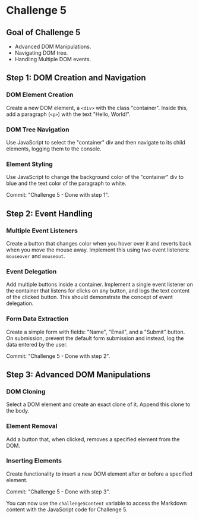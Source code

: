 # Challenge 5
## Goal of Challenge 5

- Advanced DOM Manipulations.
- Navigating DOM tree.
- Handling Multiple DOM events.

## Step 1: DOM Creation and Navigation

### DOM Element Creation
Create a new DOM element, a `<div>` with the class "container". Inside this, add a paragraph (`<p>`) with the text "Hello, World!".

### DOM Tree Navigation
Use JavaScript to select the "container" div and then navigate to its child elements, logging them to the console.

### Element Styling
Use JavaScript to change the background color of the "container" div to blue and the text color of the paragraph to white.

Commit: "Challenge 5 - Done with step 1".

## Step 2: Event Handling

### Multiple Event Listeners
Create a button that changes color when you hover over it and reverts back when you move the mouse away. Implement this using two event listeners: `mouseover` and `mouseout`.

### Event Delegation
Add multiple buttons inside a container. Implement a single event listener on the container that listens for clicks on any button, and logs the text content of the clicked button. This should demonstrate the concept of event delegation.

### Form Data Extraction
Create a simple form with fields: "Name", "Email", and a "Submit" button. On submission, prevent the default form submission and instead, log the data entered by the user.

Commit: "Challenge 5 - Done with step 2".

## Step 3: Advanced DOM Manipulations

### DOM Cloning
Select a DOM element and create an exact clone of it. Append this clone to the body.

### Element Removal
Add a button that, when clicked, removes a specified element from the DOM.

### Inserting Elements
Create functionality to insert a new DOM element after or before a specified element.

Commit: "Challenge 5 - Done with step 3".

You can now use the `challenge5Content` variable to access the Markdown content with the JavaScript code for Challenge 5.
